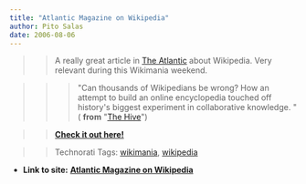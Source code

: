 ```yaml
---
title: "Atlantic Magazine on Wikipedia"
author: Pito Salas
date: 2006-08-06
---
```



>>

>> A really great article in [The Atlantic](<http://www.theatlantic.com>)
about Wikipedia. Very relevant during this Wikimania weekend.

>>

>>> "Can thousands of Wikipedians be wrong? How an attempt to build an online
encyclopedia touched off history's biggest experiment in collaborative
knowledge. " ( **from** "[The
Hive](<http://www.theatlantic.com/doc/200609/wikipedia> "The Hive")")

>>

>> **[Check it out here!](<http://www.theatlantic.com/doc/200609/wikipedia>)**

>>

>> Technorati Tags: [wikimania](<http://www.technorati.com/tag/wikimania>),
[wikipedia](<http://www.technorati.com/tag/wikipedia>)


* **Link to site:** **[Atlantic Magazine on Wikipedia](None)**
